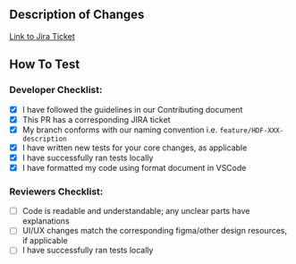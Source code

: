 <!-- You can erase any parts of this template not applicable to your Pull Request. -->

## Description of Changes

<!-- Enter description of changes here. -->

[Link to Jira Ticket](https://halodao.atlassian.net/browse/HDF-68)

## How To Test

### Developer Checklist:

- [x] I have followed the guidelines in our Contributing document
- [x] This PR has a corresponding JIRA ticket
- [x] My branch conforms with our naming convention i.e. `feature/HDF-XXX-description`
- [x] I have written new tests for your core changes, as applicable
- [x] I have successfully ran tests locally
- [x] I have formatted my code using format document in VSCode

### Reviewers Checklist:

- [ ] Code is readable and understandable; any unclear parts have explanations
- [ ] UI/UX changes match the corresponding figma/other design resources, if applicable
- [ ] I have successfully ran tests locally
